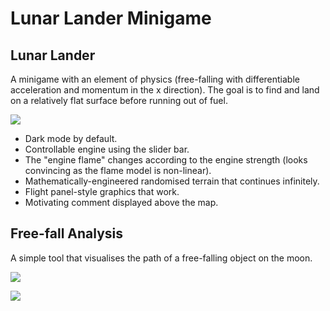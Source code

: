 # Lunar Lander Minigame

## Lunar Lander

A minigame with an element of physics (free-falling with differentiable acceleration and momentum in the x direction). The goal is to find and land on a relatively flat surface before running out of fuel.

![](../readme/lunar_lander)

* Dark mode by default.
* Controllable engine using the slider bar.
* The "engine flame" changes according to the engine strength (looks convincing as the flame model is non-linear).
* Mathematically-engineered randomised terrain that continues infinitely.
* Flight panel-style graphics that work.
* Motivating comment displayed above the map.


## Free-fall Analysis

A simple tool that visualises the path of a free-falling object on the moon.

![](../readme/freefalling1)

![](../readme/freefalling2)